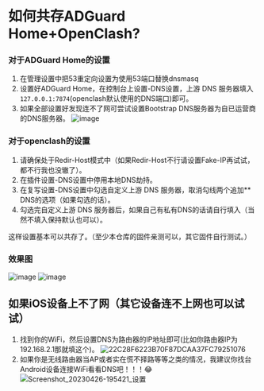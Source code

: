 # 如何共存ADGuard Home+OpenClash?

### 对于ADGuard Home的设置
1. 在管理设置中把53重定向设置为使用53端口替换dnsmasq
2. 设置好ADGuard Home，在控制台上设置-DNS设置，上游 DNS 服务器填入`127.0.0.1:7874`(openclash默认使用的DNS端口)即可。
3. 如果全部设置好发现连不了网可尝试设置Bootstrap DNS服务器为自已运营商的DNS服务器。
![image](https://user-images.githubusercontent.com/67815438/234561559-20dad298-a8ef-41ca-837e-fbed74192f31.png)

### 对于openclash的设置
1. 请确保处于Redir-Host模式中（如果Redir-Host不行请设置Fake-IP再试试，都不行我也没辙了）。
2. 在插件设置-DNS设置中停用本地DNS劫持。
3. 在复写设置-DNS设置中勾选自定义上游 DNS 服务器，取消勾线两个追加** DNS的选项（如果勾选的话）。
4. 勾选完自定义上游 DNS 服务器后，如果自己有私有DNS的话请自行填入（当然不填入保持默认也可以）。

这样设置基本可以共存了。（至少本仓库的固件亲测可以，其它固件自行测试。）
### 效果图
![image](https://user-images.githubusercontent.com/67815438/234561736-10f3bdd8-1670-4a70-be57-a0d9389865bc.png)
![image](https://user-images.githubusercontent.com/67815438/234561805-6307d907-8fc6-4e8e-90fb-e3368328ee46.png)

## 如果iOS设备上不了网（其它设备连不上网也可以试试）
1. 找到你的WiFi，然后设置DNS为路由器的IP地址即可(比如你路由器IP为192.168.2.1那就填这个)。
![22C28F6223B70F87DCAA37FC79251076](https://user-images.githubusercontent.com/67815438/234564845-6476336c-7154-4a36-8f44-0f2c34e856ce.png)
2. 如果你是无线路由器当AP或者实在慌不择路等等之类的情况，我建议你找台Android设备连接WiFi看看DNS吧！！！😂
![Screenshot_20230426-195421_设置](https://user-images.githubusercontent.com/67815438/234568360-e3841780-3e9e-4b0a-86a3-b521535d1ead.png)
